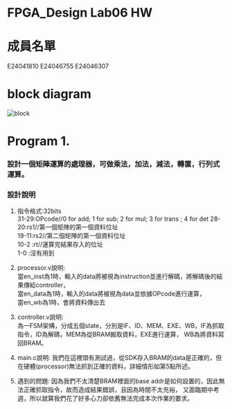 FPGA_Design Lab06 HW
====

# 成員名單
E24041810 E24046755 E24046307 

# block diagram
![block](images/block.jpg)

# Program 1.
### 設計一個矩陣運算的處理器，可做乘法，加法，減法，轉置，行列式運算。
### 設計說明
1. 指令格式:32bits  
    31-29:OPcode//0 for add; 1 for sub; 2 for mul; 3 for trans ; 4 for det
	28-20:rs1//第一個矩陣的第一個資料位址  
	19-11:rs2//第二個矩陣的第一個資料位址  
	10-2 :rt//運算完結果存入的位址  
	1-0  :沒有用到  
	
2. processor.v說明:  
    當en_inst為1時，輸入的data將被視為instruction並進行解碼，將解碼後的結果傳給controller，  
	當en_data為1時，輸入的data將被視為data並依據OPcode進行運算，    
	當en_wb為1時，會將資料傳出去  
	
3. controller.v說明:  
    為一FSM架構，分成五個state，分別是IF、ID、MEM、EXE、WB，IF為抓取指令，ID為解碼，MEM為從BRAM搬取資料，EXE進行運算，
	WB為將資料寫回BRAM。  
	
4. main.c說明:
    我們在這裡頭有測試過，從SDK存入BRAM的data是正確的，但在硬體(processor)無法抓到正確的資料，詳細情形如第5點所述。  

5. 遇到的問題:
    因為我們不太清楚BRAM裡面的base addr是如何設置的，因此無法正確抓取指令，故而造成結果錯誤，且因為時間不太充裕，
	又面臨期中考週，所以就算我們花了好多心力卻依舊無法完成本次作業的要求。  

